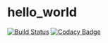 # hello_world
[![Build Status](https://travis-ci.org/varun99161/hello_world.svg?branch=master)](https://travis-ci.org/varun99161/hello_world)
[![Codacy Badge](https://api.codacy.com/project/badge/Grade/04cc4d456e244f1b8a75f041eb6155b6)](https://www.codacy.com/app/varun99161/hello_world?utm_source=github.com&amp;utm_medium=referral&amp;utm_content=varun99161/hello_world&amp;utm_campaign=Badge_Grade)
